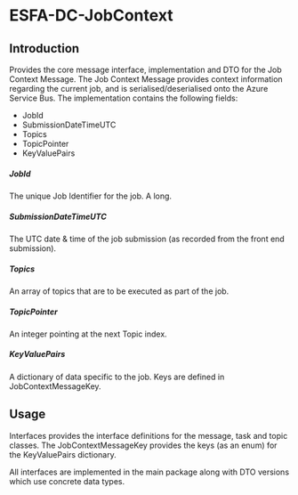 # ESFA-DC-JobContext

## Introduction

Provides the core message interface, implementation and DTO for the Job Context Message. The Job Context Message provides context information regarding the current job, and is serialised/deserialised onto the Azure Service Bus. The implementation contains the following fields:
- JobId
- SubmissionDateTimeUTC
- Topics
- TopicPointer
- KeyValuePairs

##### JobId

The unique Job Identifier for the job. A long.

##### SubmissionDateTimeUTC

The UTC date & time of the job submission (as recorded from the front end submission).

##### Topics

An array of topics that are to be executed as part of the job.

##### TopicPointer

An integer pointing at the next Topic index.

##### KeyValuePairs

A dictionary of data specific to the job. Keys are defined in JobContextMessageKey.

## Usage

Interfaces provides the interface definitions for the message, task and topic classes. The JobContextMessageKey provides the keys (as an enum) for the KeyValuePairs dictionary.

All interfaces are implemented in the main package along with DTO versions which use concrete data types.